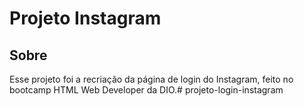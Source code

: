 # Projeto Instagram

## Sobre
Esse projeto foi a recriação da página de login do Instagram, feito no bootcamp HTML Web Developer da DIO.# projeto-login-instagram
